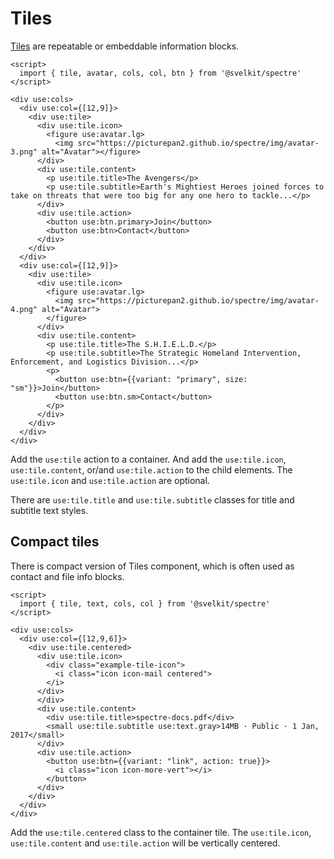 # Tiles

[Tiles](https://picturepan2.github.io/spectre/components/tiles.html) are repeatable or embeddable information blocks.

```example
<script>
  import { tile, avatar, cols, col, btn } from '@svelkit/spectre'
</script>

<div use:cols>
  <div use:col={[12,9]}>
    <div use:tile>
      <div use:tile.icon>
        <figure use:avatar.lg>
          <img src="https://picturepan2.github.io/spectre/img/avatar-3.png" alt="Avatar"></figure>
      </div>
      <div use:tile.content>
        <p use:tile.title>The Avengers</p>
        <p use:tile.subtitle>Earth's Mightiest Heroes joined forces to take on threats that were too big for any one hero to tackle...</p>
      </div>
      <div use:tile.action>
        <button use:btn.primary>Join</button>
        <button use:btn>Contact</button>
      </div>
    </div>
  </div>  
  <div use:col={[12,9]}>
    <div use:tile>
      <div use:tile.icon>
        <figure use:avatar.lg>
          <img src="https://picturepan2.github.io/spectre/img/avatar-4.png" alt="Avatar">
        </figure>
      </div>
      <div use:tile.content>
        <p use:tile.title>The S.H.I.E.L.D.</p>
        <p use:tile.subtitle>The Strategic Homeland Intervention, Enforcement, and Logistics Division...</p>
        <p>
          <button use:btn={{variant: "primary", size: "sm"}}>Join</button>
          <button use:btn.sm>Contact</button>
        </p>
      </div>
    </div>
  </div>  
</div>
```

Add the `use:tile` action to a container. And add the `use:tile.icon`, `use:tile.content`, or/and `use:tile.action` to the child elements. The `use:tile.icon` and `use:tile.action` are optional.

There are `use:tile.title` and `use:tile.subtitle` classes for title and subtitle text styles.

## Compact tiles

There is compact version of Tiles component, which is often used as contact and file info blocks.

```example
<script>
  import { tile, text, cols, col } from '@svelkit/spectre'
</script>

<div use:cols>
  <div use:col={[12,9,6]}>
    <div use:tile.centered>
      <div use:tile.icon>
        <div class="example-tile-icon">
          <i class="icon icon-mail centered">
        </i>
      </div>
      </div>
      <div use:tile.content>
        <div use:tile.title>spectre-docs.pdf</div>
        <small use:tile.subtitle use:text.gray>14MB · Public · 1 Jan, 2017</small>
      </div>
      <div use:tile.action>
        <button use:btn={{variant: "link", action: true}}>
          <i class="icon icon-more-vert"></i>
        </button>
      </div>
    </div>
  </div>
</div>
```

Add the `use:tile.centered` class to the container tile. The `use:tile.icon`, `use:tile.content` and `use:tile.action` will be vertically centered.
